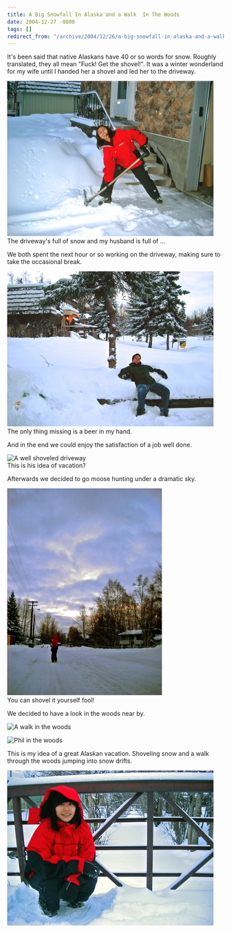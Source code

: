 ```yaml
---
title: A Big Snowfall In Alaska and a Walk  In The Woods
date: 2004-12-27 -0800
tags: []
redirect_from: "/archive/2004/12/26/a-big-snowfall-in-alaska-and-a-walk-in-the-woods.aspx/"
---
```


It's been said that native Alaskans have 40 or so words for snow.
Roughly translated, they all mean "Fuck! Get the shovel!". It was a
winter wonderland for my wife until I handed her a shovel and led her to
the driveway.

![Akumi Shoveling The Driveway](/images/AkumiShoveling.jpg) \
The driveway's full of snow and my husband is full of ...

We both spent the next hour or so working on the driveway, making sure
to take the occasional break.

![Phil taking a break](/images/PhilTakesABreak.jpg) \
The only thing missing is a beer in my hand.

And in the end we could enjoy the satisfaction of a job well done.

![A well shoveled driveway](/images/JobWellDone.jpg) \
This is his idea of vacation?

Afterwards we decided to go moose hunting under a dramatic sky.

![A dramatic sky](/images/DramaticSky.jpg) \
You can shovel it yourself fool!

We decided to have a look in the woods near by.

![A walk in the woods](/images/WalkInTheWoods.jpg)

![Phil in the woods](/images/PhilInTheWoods.jpg)

This is my idea of a great Alaskan vacation. Shoveling snow and a walk
through the woods jumping into snow drifts.

![Akumi in the woods](/images/AkumiOnABridge.jpg)

